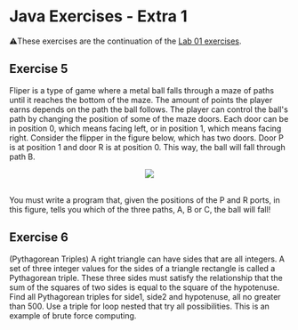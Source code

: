 # Java Exercises - Extra 1
⚠️These exercises are the continuation of the [Lab 01 exercises](https://github.com/zejsneto/Java-Exercises/tree/main/Lab01).

## Exercise 5
Fliper is a type of game where a metal ball falls through a maze of paths until it reaches the bottom of the maze. 
The amount of points the player earns depends on the path the ball follows. The player can control the ball's path by changing the position of some of the maze doors. 
Each door can be in position 0, which means facing left, or in position 1, which means facing right. Consider the flipper in the figure below, which has two doors. 
Door P is at position 1 and door R is at position 0. This way, the ball will fall through path B.<br>
<p align="center">
  <img src="https://olimpiada.ic.unicamp.br/static/img/task_images/2014f1pj_fliper.png" />
</p>

<br>You must write a program that, given the positions of the P and R ports, in this figure, tells you which of the three paths, A, B or C, the ball will fall!


## Exercise 6
(Pythagorean Triples) A ​​right triangle can have sides that are all
integers. A set of three integer values ​​for the sides of a triangle
rectangle is called a Pythagorean triple. These three sides must satisfy
the relationship that the sum of the squares of two sides is equal to the
square of the hypotenuse. Find all Pythagorean triples for side1,
side2 and hypotenuse, all no greater than 500. Use a triple for loop
nested that try all possibilities. This is an example of
brute force computing.
